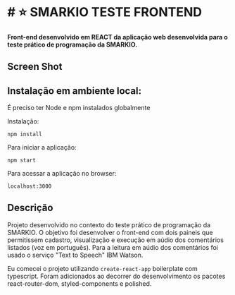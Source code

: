 # # :star: SMARKIO TESTE FRONTEND
#### Front-end desenvolvido em REACT da aplicação web desenvolvida para o teste prático de programação da SMARKIO.

## Screen Shot


## Instalação em ambiente local:

É preciso ter Node e npm instalados globalmente

Instalação:

`npm install` 

Para iniciar a aplicação:

`npm start`

Para acessar a aplicação no browser:

`localhost:3000`  


## Descrição

Projeto desenvolvido no contexto do teste prático de programação da SMARKIO. O objetivo foi desenvolver o front-end com dois paineis que permitissem cadastro, visualização e execução em aúdio dos comentários listados (voz em português). Para a leitura em aúdio dos comentários foi usado o serviço "Text to Speech" IBM Watson.

Eu comecei o projeto utilizando `create-react-app` boilerplate com typescript. Foram adicionados ao decorrer do desenvolvimento os pacotes react-router-dom, styled-components e polished. 
